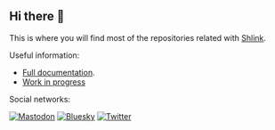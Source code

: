 ## Hi there 👋

This is where you will find most of the repositories related with [Shlink](https://shlink.io).

Useful information:

* [Full documentation](https://shlink.io/documentation).
* [Work in progress](https://github.com/orgs/shlinkio/projects/2/views/4)

Social networks:

[![Mastodon](https://img.shields.io/static/v1?label=&message=Mastodon&color=6364FF&logo=mastodon&style=for-the-badge&logoColor=white)](https://fosstodon.org/@shlinkio)
[![Bluesky](https://img.shields.io/static/v1?label=&message=Bluesky&color=0285FF&logo=bluesky&style=for-the-badge&logoColor=white)](https://bsky.app/profile/shlinkio.bsky.social)
[![Twitter](https://img.shields.io/static/v1?label=&message=Twitter%20%28X%29&color=000000&logo=x&style=for-the-badge&logoColor=white)](https://twitter.com/shlinkio)

<!--

**Here are some ideas to get you started:**

🙋‍♀️ A short introduction - what is your organization all about?
🌈 Contribution guidelines - how can the community get involved?
👩‍💻 Useful resources - where can the community find your docs? Is there anything else the community should know?
🍿 Fun facts - what does your team eat for breakfast?
🧙 Remember, you can do mighty things with the power of [Markdown](https://guides.github.com/features/mastering-markdown/)
-->
